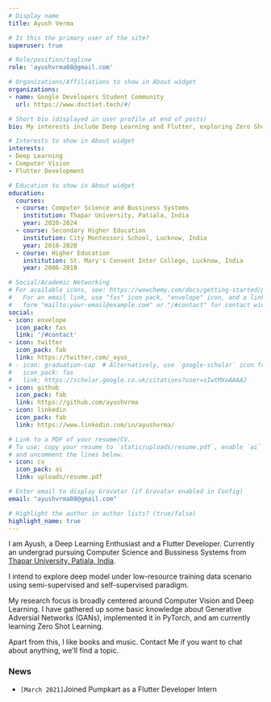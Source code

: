 ```yaml
---
# Display name
title: Ayush Verma

# Is this the primary user of the site?
superuser: true

# Role/position/tagline
role: 'ayushvrma08@gmail.com'

# Organizations/Affiliations to show in About widget
organizations:
- name: Google Developers Student Community
  url: https://www.dsctiet.tech/#/

# Short bio (displayed in user profile at end of posts)
bio: My interests include Deep Learning and Flutter, exploring Zero Shot Learning currently.

# Interests to show in About widget
interests:
- Deep Learning
- Computer Vision
- Flutter Development

# Education to show in About widget
education:
  courses:
  - course: Computer Science and Bussiness Systems
    institution: Thapar University, Patiala, India
    year: 2020-2024
  - course: Secondary Higher Education
    institution: City Montessori School, Lucknow, India
    year: 2018-2020
  - course: Higher Education
    institution: St. Mary's Convent Inter College, Lucknow, India
    year: 2006-2018

# Social/Academic Networking
# For available icons, see: https://wowchemy.com/docs/getting-started/page-builder/#icons
#   For an email link, use "fas" icon pack, "envelope" icon, and a link in the
#   form "mailto:your-email@example.com" or "/#contact" for contact widget.
social:
- icon: envelope
  icon_pack: fas
  link: '/#contact'
- icon: twitter
  icon_pack: fab
  link: https://twitter.com/_oyus_
# - icon: graduation-cap  # Alternatively, use `google-scholar` icon from `ai` icon pack
#   icon_pack: fas
#   link: https://scholar.google.co.uk/citations?user=sIwtMXoAAAAJ
- icon: github
  icon_pack: fab
  link: https://github.com/ayushvrma
- icon: linkedin
  icon_pack: fab
  link: https://www.linkedin.com/in/ayushvrma/

# Link to a PDF of your resume/CV.
# To use: copy your resume to `static/uploads/resume.pdf`, enable `ai` icons in `params.toml`, 
# and uncomment the lines below.
- icon: cv
  icon_pack: ai
  link: uploads/resume.pdf

# Enter email to display Gravatar (if Gravatar enabled in Config)
email: "ayushvrma08@gmail.com"

# Highlight the author in author lists? (true/false)
highlight_name: true
---
```


I am Ayush, a Deep Learning Enthusiast and a Flutter Developer. Currently an undergrad pursuing Computer Science and Bussiness Systems from [Thapar University, Patiala, India](https://www.thapar.edu/).

I intend to explore deep model under low-resource training data scenario using semi-supervised and self-supervised paradigm.

My research focus is broadly centered around Computer Vision and Deep Learning.
I have gathered up some basic knowledge about Generative Adversial Networks (GANs), implemented it in PyTorch, and am currently learning Zero Shot Learning.

Apart from this, I like books and music. Contact Me if you want to chat about anything, we'll find a topic.

### News
- `[March 2021]`Joined Pumpkart as a Flutter Developer Intern